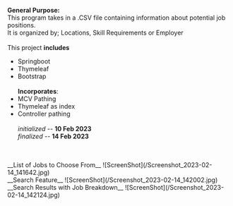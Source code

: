__General Purpose:__<br/>
This program takes in a .CSV file containing information about potential job positions. <br/>
It is organized by; Locations, Skill Requirements or Employer <br/>
<br/>
This project __includes__  
- Springboot
- Thymeleaf
- Bootstrap<br/><br/>
__Incorporates__:<br/>
- MCV Pathing
- Thymeleaf as index
- Controller pathing<br/><br/>
_initialized_ -- __10 Feb 2023__ <br/>
_finalized_ -- __14 Feb 2023__
<br/>
<br/>
__List of Jobs to Choose From__
  ![ScreenShot](/Screenshot_2023-02-14_141642.jpg) <br/>
__Search Feature__
  ![ScreenShot](/Screenshot_2023-02-14_142002.jpg) <br/>
__Search Results with Job Breakdown__
  ![ScreenShot](/Screenshot_2023-02-14_142124.jpg) <br/>
